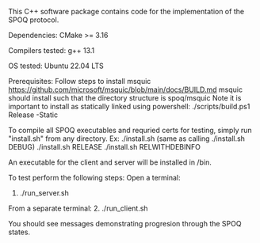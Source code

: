 This C++ software package contains code for the implementation of the SPOQ protocol.

Dependencies:
CMake >= 3.16

Compilers tested:
g++ 13.1

OS tested:
Ubuntu 22.04 LTS

Prerequisites:
Follow steps to install msquic https://github.com/microsoft/msquic/blob/main/docs/BUILD.md
msquic should install such that the directory structure is spoq/msquic
Note it is important to install as statically linked using powershell:
./scripts/build.ps1 Release -Static

To compile all SPOQ executables and requried certs for testing,
simply run "install.sh" from any directory.
Ex: ./install.sh (same as calling ./install.sh DEBUG)
./install.sh RELEASE
./install.sh RELWITHDEBINFO

An executable for the client and server will be installed in /bin.

To test perform the following steps:
Open a terminal:
1. ./run_server.sh

From a separate terminal:
2. ./run_client.sh

You should see messages demonstrating progresion through the SPOQ states. 